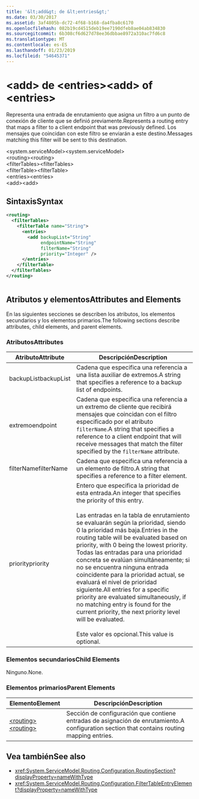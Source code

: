 ```yaml
---
title: '&lt;add&gt; de &lt;entries&gt;'
ms.date: 03/30/2017
ms.assetid: 3af4805b-dc72-4f68-b168-da4fba8c6170
ms.openlocfilehash: 082b19cd4515deb19ee7190dfeb8ae04ab834830
ms.sourcegitcommit: 6b308cf6d627d78ee36dbbae8972a310ac7fd6c8
ms.translationtype: MT
ms.contentlocale: es-ES
ms.lasthandoff: 01/23/2019
ms.locfileid: "54645371"
---
```

# <a name="ltaddgt-of-ltentriesgt"></a><span data-ttu-id="99dd1-102">&lt;add&gt; de &lt;entries&gt;</span><span class="sxs-lookup"><span data-stu-id="99dd1-102">&lt;add&gt; of &lt;entries&gt;</span></span>
<span data-ttu-id="99dd1-103">Representa una entrada de enrutamiento que asigna un filtro a un punto de conexión de cliente que se definió previamente.</span><span class="sxs-lookup"><span data-stu-id="99dd1-103">Represents a routing entry that maps a filter to a client endpoint that was previously defined.</span></span> <span data-ttu-id="99dd1-104">Los mensajes que coincidan con este filtro se enviarán a este destino.</span><span class="sxs-lookup"><span data-stu-id="99dd1-104">Messages matching this filter will be sent to this destination.</span></span>  
  
 <span data-ttu-id="99dd1-105">\<system.serviceModel></span><span class="sxs-lookup"><span data-stu-id="99dd1-105">\<system.serviceModel></span></span>  
<span data-ttu-id="99dd1-106">\<routing></span><span class="sxs-lookup"><span data-stu-id="99dd1-106">\<routing></span></span>  
<span data-ttu-id="99dd1-107">\<filterTables></span><span class="sxs-lookup"><span data-stu-id="99dd1-107">\<filterTables></span></span>  
<span data-ttu-id="99dd1-108">\<filterTable></span><span class="sxs-lookup"><span data-stu-id="99dd1-108">\<filterTable></span></span>  
<span data-ttu-id="99dd1-109">\<entries></span><span class="sxs-lookup"><span data-stu-id="99dd1-109">\<entries></span></span>  
<span data-ttu-id="99dd1-110">\<add></span><span class="sxs-lookup"><span data-stu-id="99dd1-110">\<add></span></span>  
  
## <a name="syntax"></a><span data-ttu-id="99dd1-111">Sintaxis</span><span class="sxs-lookup"><span data-stu-id="99dd1-111">Syntax</span></span>  
  
```xml  
<routing>
  <filterTables>
    <filterTable name="String">
      <entries>
        <add backupList="String"
             endpointName="String"
             filterName="String"
             priority="Integer" />
      </entries>
    </filterTable>
  </filterTables>
</routing>
```  
  
```csharp  
```  
  
## <a name="attributes-and-elements"></a><span data-ttu-id="99dd1-112">Atributos y elementos</span><span class="sxs-lookup"><span data-stu-id="99dd1-112">Attributes and Elements</span></span>  
 <span data-ttu-id="99dd1-113">En las siguientes secciones se describen los atributos, los elementos secundarios y los elementos primarios.</span><span class="sxs-lookup"><span data-stu-id="99dd1-113">The following sections describe attributes, child elements, and parent elements.</span></span>  
  
### <a name="attributes"></a><span data-ttu-id="99dd1-114">Atributos</span><span class="sxs-lookup"><span data-stu-id="99dd1-114">Attributes</span></span>  
  
|<span data-ttu-id="99dd1-115">Atributo</span><span class="sxs-lookup"><span data-stu-id="99dd1-115">Attribute</span></span>|<span data-ttu-id="99dd1-116">Descripción</span><span class="sxs-lookup"><span data-stu-id="99dd1-116">Description</span></span>|  
|---------------|-----------------|  
|<span data-ttu-id="99dd1-117">backupList</span><span class="sxs-lookup"><span data-stu-id="99dd1-117">backupList</span></span>|<span data-ttu-id="99dd1-118">Cadena que especifica una referencia a una lista auxiliar de extremos.</span><span class="sxs-lookup"><span data-stu-id="99dd1-118">A string that specifies a reference to a backup list of endpoints.</span></span>|  
|<span data-ttu-id="99dd1-119">extremo</span><span class="sxs-lookup"><span data-stu-id="99dd1-119">endpoint</span></span>|<span data-ttu-id="99dd1-120">Cadena que especifica una referencia a un extremo de cliente que recibirá mensajes que coincidan con el filtro especificado por el atributo `filterName`.</span><span class="sxs-lookup"><span data-stu-id="99dd1-120">A string that specifies a reference to a client endpoint that will receive messages that match the filter specified by the `filterName` attribute.</span></span>|  
|<span data-ttu-id="99dd1-121">filterName</span><span class="sxs-lookup"><span data-stu-id="99dd1-121">filterName</span></span>|<span data-ttu-id="99dd1-122">Cadena que especifica una referencia a un elemento de filtro.</span><span class="sxs-lookup"><span data-stu-id="99dd1-122">A string that specifies a reference to a filter element.</span></span>|  
|<span data-ttu-id="99dd1-123">priority</span><span class="sxs-lookup"><span data-stu-id="99dd1-123">priority</span></span>|<span data-ttu-id="99dd1-124">Entero que especifica la prioridad de esta entrada.</span><span class="sxs-lookup"><span data-stu-id="99dd1-124">An integer that specifies the priority of this entry.</span></span><br /><br /> <span data-ttu-id="99dd1-125">Las entradas en la tabla de enrutamiento se evaluarán según la prioridad, siendo 0 la prioridad más baja.</span><span class="sxs-lookup"><span data-stu-id="99dd1-125">Entries in the routing table will be evaluated based on priority, with 0 being the lowest priority.</span></span> <span data-ttu-id="99dd1-126">Todas las entradas para una prioridad concreta se evalúan simultáneamente; si no se encuentra ninguna entrada coincidente para la prioridad actual, se evaluará el nivel de prioridad siguiente.</span><span class="sxs-lookup"><span data-stu-id="99dd1-126">All entries for a specific priority are evaluated simultaneously, if no matching entry is found for the current priority, the next priority level will be evaluated.</span></span><br /><br /> <span data-ttu-id="99dd1-127">Este valor es opcional.</span><span class="sxs-lookup"><span data-stu-id="99dd1-127">This value is optional.</span></span>|  
  
### <a name="child-elements"></a><span data-ttu-id="99dd1-128">Elementos secundarios</span><span class="sxs-lookup"><span data-stu-id="99dd1-128">Child Elements</span></span>  
 <span data-ttu-id="99dd1-129">Ninguno.</span><span class="sxs-lookup"><span data-stu-id="99dd1-129">None.</span></span>  
  
### <a name="parent-elements"></a><span data-ttu-id="99dd1-130">Elementos primarios</span><span class="sxs-lookup"><span data-stu-id="99dd1-130">Parent Elements</span></span>  
  
|<span data-ttu-id="99dd1-131">Elemento</span><span class="sxs-lookup"><span data-stu-id="99dd1-131">Element</span></span>|<span data-ttu-id="99dd1-132">Descripción</span><span class="sxs-lookup"><span data-stu-id="99dd1-132">Description</span></span>|  
|-------------|-----------------|  
|[<span data-ttu-id="99dd1-133">\<routing></span><span class="sxs-lookup"><span data-stu-id="99dd1-133">\<routing></span></span>](../../../../../docs/framework/configure-apps/file-schema/wcf/routing.md)|<span data-ttu-id="99dd1-134">Sección de configuración que contiene entradas de asignación de enrutamiento.</span><span class="sxs-lookup"><span data-stu-id="99dd1-134">A configuration section that contains routing mapping entries.</span></span>|  
  
## <a name="see-also"></a><span data-ttu-id="99dd1-135">Vea también</span><span class="sxs-lookup"><span data-stu-id="99dd1-135">See also</span></span>
- <xref:System.ServiceModel.Routing.Configuration.RoutingSection?displayProperty=nameWithType>
- <xref:System.ServiceModel.Routing.Configuration.FilterTableEntryElement?displayProperty=nameWithType>
